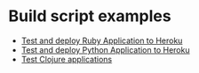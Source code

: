 # Build script examples

+ [Test and deploy Ruby Application to Heroku](test-and-deploy-ruby-application-to-heroku.md)
+ [Test and deploy Python Application to Heroku](test-and-deploy-python-application-to-heroku.md)
+ [Test Clojure applications](examples/test-clojure-application.md)
